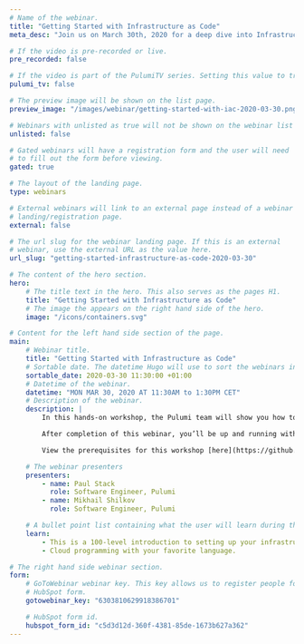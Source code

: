 ```yaml
---
# Name of the webinar.
title: "Getting Started with Infrastructure as Code"
meta_desc: "Join us on March 30th, 2020 for a deep dive into Infrastructure as Code concepts with Pulumi engineers Paul Stack and Mikhail Shilkov."

# If the video is pre-recorded or live.
pre_recorded: false

# If the video is part of the PulumiTV series. Setting this value to true will list the video in the "PulumiTV" section.
pulumi_tv: false

# The preview image will be shown on the list page.
preview_image: "/images/webinar/getting-started-with-iac-2020-03-30.png"

# Webinars with unlisted as true will not be shown on the webinar list
unlisted: false

# Gated webinars will have a registration form and the user will need
# to fill out the form before viewing.
gated: true

# The layout of the landing page.
type: webinars

# External webinars will link to an external page instead of a webinar
# landing/registration page.
external: false

# The url slug for the webinar landing page. If this is an external
# webinar, use the external URL as the value here.
url_slug: "getting-started-infrastructure-as-code-2020-03-30"

# The content of the hero section.
hero:
    # The title text in the hero. This also serves as the pages H1.
    title: "Getting Started with Infrastructure as Code"
    # The image the appears on the right hand side of the hero.
    image: "/icons/containers.svg"

# Content for the left hand side section of the page.
main:
    # Webinar title.
    title: "Getting Started with Infrastructure as Code"
    # Sortable date. The datetime Hugo will use to sort the webinars in date order.
    sortable_date: 2020-03-30 11:30:00 +01:00
    # Datetime of the webinar.
    datetime: "MON MAR 30, 2020 AT 11:30AM to 1:30PM CET"
    # Description of the webinar.
    description: |
        In this hands-on workshop, the Pulumi team will show you how to stand up basic services using Infrastructure as Code (IaC) through a series of hands-on labs. The techniques work for any cloud --- Azure, AWS, and GCP. You’ll be able to leverage your favorite languages including Python, Go, JavaScript, TypeScript, and C# instead of YAML or domain-specific languages.

        After completion of this webinar, you’ll be up and running with IaC fundamentals, modern application architectures across many clouds, and best-practices that are ready for production environments. You’ll also be ready to empower your development teams to be more productive --- continuously deploying both their applications and infrastructure.

        View the prerequisites for this workshop [here](https://github.com/pulumi/infrastructure-as-code-workshop/blob/master/00-installing-prerequisites.md).

    # The webinar presenters
    presenters:
        - name: Paul Stack
          role: Software Engineer, Pulumi
        - name: Mikhail Shilkov
          role: Software Engineer, Pulumi

    # A bullet point list containing what the user will learn during the webinar.
    learn:
        - This is a 100-level introduction to setting up your infrastructure using Pulumi with multiple languages.
        - Cloud programming with your favorite language.

# The right hand side webinar section.
form:
    # GoToWebinar webinar key. This key allows us to register people for webinars via the
    # HubSpot form.
    gotowebinar_key: "6303810629918386701"

    # HubSpot form id.
    hubspot_form_id: "c5d3d12d-360f-4381-85de-1673b627a362"
---
```

